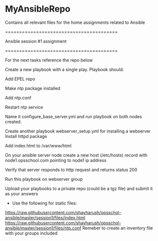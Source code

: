 # MyAnsibleRepo
Contains all relevant files for the home assignments related to Ansible

========================================

Ansible session #1 assignment

========================================


For the next tasks reference the repo below


Create a new playbook with a single play. Playbook should:

Add EPEL repo 

Make ntp package installed

Add ntp.conf

Restart ntp service 

Name it configure_base_server.yml and run playbook on both nodes created. 


Create another playbook webserver_setup.yml  for installing a webserver Install httpd package

Add index.html to /var/www/html 

On your ansible server node create a new host (/etc/hosts) record with node1.opsschool.com pointing to node1 ip address

Verify that server responds to http request and returns status 200

Run this playbook on webserver group


Upload your playbooks to a private repo (could be a tgz file) and submit it as your answers


* Use the following for static files:

https://raw.githubusercontent.com/shayharush/opsschol-ansible/master/session1/files/index.html
https://raw.githubusercontent.com/shayharush/opsschol-ansible/master/session1/files/ntp.conf
Remeber to create an inventory file with your groups included

